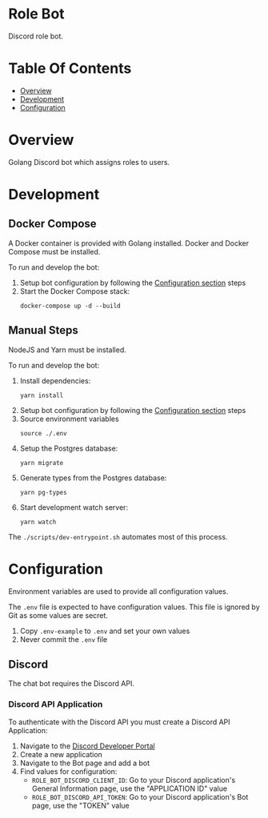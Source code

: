 # Role Bot
Discord role bot.

# Table Of Contents
- [Overview](#overview)
- [Development](#development)
- [Configuration](#configuration)

# Overview
Golang Discord bot which assigns roles to users.

# Development
## Docker Compose
A Docker container is provided with Golang installed. Docker and Docker Compose must be installed.

To run and develop the bot:

1. Setup bot configuration by following the [Configuration section](#configuration) steps
2. Start the Docker Compose stack:
   ```shell
   docker-compose up -d --build
   ```

## Manual Steps
NodeJS and Yarn must be installed.

To run and develop the bot:

1. Install dependencies:
   ```shell
   yarn install
   ```
2. Setup bot configuration by following the [Configuration section](#configuration) steps
3. Source environment variables
   ```shell
   source ./.env
   ```
4. Setup the Postgres database:
   ```shell
   yarn migrate
   ```
5. Generate types from the Postgres database:
   ```shell
   yarn pg-types
   ```
6. Start development watch server:
   ```shell
   yarn watch
   ```
   
 The `./scripts/dev-entrypoint.sh` automates most of this process.

# Configuration
Environment variables are used to provide all configuration values.

The `.env` file is expected to have configuration values. This file is ignored by Git as some values are secret. 

1. Copy `.env-example` to `.env` and set your own values
2. Never commit the `.env` file

## Discord
The chat bot requires the Discord API.

### Discord API Application
To authenticate with the Discord API you must create a Discord API Application:

1. Navigate to the [Discord Developer Portal](https://discord.com/developers/applications)
2. Create a new application
3. Navigate to the Bot page and add a bot
4. Find values for configuration:  
   - `ROLE_BOT_DISCORD_CLIENT_ID`: Go to your Discord application's General Information page, use the "APPLICATION ID" value  
   - `ROLE_BOT_DISCORD_API_TOKEN`: Go to your Discord application's Bot page, use the "TOKEN" value  
